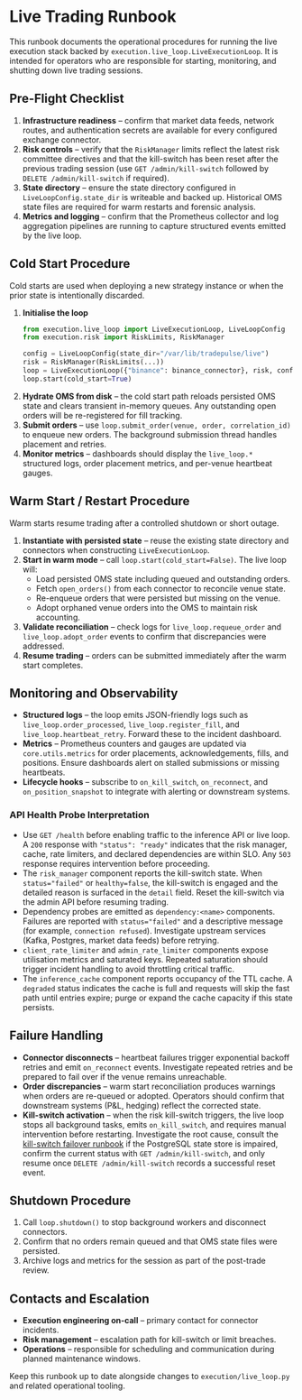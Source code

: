 # Live Trading Runbook

This runbook documents the operational procedures for running the live execution
stack backed by `execution.live_loop.LiveExecutionLoop`. It is intended for
operators who are responsible for starting, monitoring, and shutting down live
trading sessions.

## Pre-Flight Checklist

1. **Infrastructure readiness** – confirm that market data feeds, network
   routes, and authentication secrets are available for every configured
   exchange connector.
2. **Risk controls** – verify that the `RiskManager` limits reflect the latest
   risk committee directives and that the kill-switch has been reset after the
   previous trading session (use `GET /admin/kill-switch` followed by
   `DELETE /admin/kill-switch` if required).
3. **State directory** – ensure the state directory configured in
   `LiveLoopConfig.state_dir` is writeable and backed up. Historical OMS state
   files are required for warm restarts and forensic analysis.
4. **Metrics and logging** – confirm that the Prometheus collector and log
   aggregation pipelines are running to capture structured events emitted by
   the live loop.

## Cold Start Procedure

Cold starts are used when deploying a new strategy instance or when the prior
state is intentionally discarded.

1. **Initialise the loop**
   ```python
   from execution.live_loop import LiveExecutionLoop, LiveLoopConfig
   from execution.risk import RiskLimits, RiskManager

   config = LiveLoopConfig(state_dir="/var/lib/tradepulse/live")
   risk = RiskManager(RiskLimits(...))
   loop = LiveExecutionLoop({"binance": binance_connector}, risk, config=config)
   loop.start(cold_start=True)
   ```
2. **Hydrate OMS from disk** – the cold start path reloads persisted OMS state
   and clears transient in-memory queues. Any outstanding open orders will be
   re-registered for fill tracking.
3. **Submit orders** – use `loop.submit_order(venue, order, correlation_id)` to
   enqueue new orders. The background submission thread handles placement and
   retries.
4. **Monitor metrics** – dashboards should display the
   `live_loop.*` structured logs, order placement metrics, and per-venue
   heartbeat gauges.

## Warm Start / Restart Procedure

Warm starts resume trading after a controlled shutdown or short outage.

1. **Instantiate with persisted state** – reuse the existing state directory
   and connectors when constructing `LiveExecutionLoop`.
2. **Start in warm mode** – call `loop.start(cold_start=False)`. The live loop
   will:
   - Load persisted OMS state including queued and outstanding orders.
   - Fetch `open_orders()` from each connector to reconcile venue state.
   - Re-enqueue orders that were persisted but missing on the venue.
   - Adopt orphaned venue orders into the OMS to maintain risk accounting.
3. **Validate reconciliation** – check logs for `live_loop.requeue_order` and
   `live_loop.adopt_order` events to confirm that discrepancies were addressed.
4. **Resume trading** – orders can be submitted immediately after the warm
   start completes.

## Monitoring and Observability

- **Structured logs** – the loop emits JSON-friendly logs such as
  `live_loop.order_processed`, `live_loop.register_fill`, and
  `live_loop.heartbeat_retry`. Forward these to the incident dashboard.
- **Metrics** – Prometheus counters and gauges are updated via
  `core.utils.metrics` for order placements, acknowledgements, fills, and
  positions. Ensure dashboards alert on stalled submissions or missing heartbeats.
- **Lifecycle hooks** – subscribe to `on_kill_switch`, `on_reconnect`, and
  `on_position_snapshot` to integrate with alerting or downstream systems.

### API Health Probe Interpretation

- Use `GET /health` before enabling traffic to the inference API or live loop.
  A `200` response with `"status": "ready"` indicates that the risk manager,
  cache, rate limiters, and declared dependencies are within SLO. Any `503`
  response requires intervention before proceeding.
- The `risk_manager` component reports the kill-switch state. When
  `status="failed"` or `healthy=false`, the kill-switch is engaged and the
  detailed reason is surfaced in the `detail` field. Reset the kill-switch via
  the admin API before resuming trading.
- Dependency probes are emitted as `dependency:<name>` components. Failures are
  reported with `status="failed"` and a descriptive message (for example,
  `connection refused`). Investigate upstream services (Kafka, Postgres, market
  data feeds) before retrying.
- `client_rate_limiter` and `admin_rate_limiter` components expose utilisation
  metrics and saturated keys. Repeated saturation should trigger incident
  handling to avoid throttling critical traffic.
- The `inference_cache` component reports occupancy of the TTL cache. A
  `degraded` status indicates the cache is full and requests will skip the fast
  path until entries expire; purge or expand the cache capacity if this state
  persists.

## Failure Handling

- **Connector disconnects** – heartbeat failures trigger exponential backoff
  retries and emit `on_reconnect` events. Investigate repeated retries and be
  prepared to fail over if the venue remains unreachable.
- **Order discrepancies** – warm start reconciliation produces warnings when
  orders are re-queued or adopted. Operators should confirm that downstream
  systems (P&L, hedging) reflect the corrected state.
- **Kill-switch activation** – when the risk kill-switch triggers, the live loop
  stops all background tasks, emits `on_kill_switch`, and requires manual
  intervention before restarting. Investigate the root cause, consult the
  [kill-switch failover runbook](runbook_kill_switch_failover.md) if the
  PostgreSQL state store is impaired, confirm the current status with
  `GET /admin/kill-switch`, and only resume once `DELETE /admin/kill-switch`
  records a successful reset event.

## Shutdown Procedure

1. Call `loop.shutdown()` to stop background workers and disconnect connectors.
2. Confirm that no orders remain queued and that OMS state files were persisted.
3. Archive logs and metrics for the session as part of the post-trade review.

## Contacts and Escalation

- **Execution engineering on-call** – primary contact for connector incidents.
- **Risk management** – escalation path for kill-switch or limit breaches.
- **Operations** – responsible for scheduling and communication during planned
  maintenance windows.

Keep this runbook up to date alongside changes to `execution/live_loop.py` and
related operational tooling.
